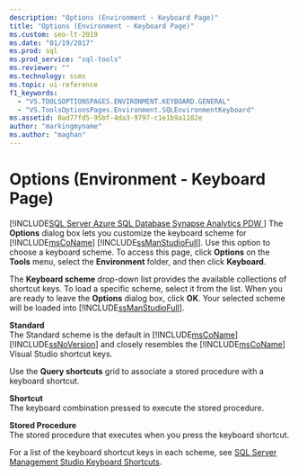 ```yaml
---
description: "Options (Environment - Keyboard Page)"
title: "Options (Environment - Keyboard Page)"
ms.custom: seo-lt-2019
ms.date: "01/19/2017"
ms.prod: sql
ms.prod_service: "sql-tools"
ms.reviewer: ""
ms.technology: ssms
ms.topic: ui-reference
f1_keywords: 
  - "VS.TOOLSOPTIONSPAGES.ENVIRONMENT.KEYBOARD.GENERAL"
  - "VS.ToolsOptionsPages.Environment.SQLEnvironmentKeyboard"
ms.assetid: 0ad77fd5-95bf-4da3-9797-c1e1b9a1102e
author: "markingmyname"
ms.author: "maghan"
---
```

# Options (Environment - Keyboard Page)
[!INCLUDE[SQL Server Azure SQL Database Synapse Analytics PDW ](../../includes/applies-to-version/sql-asdb-asdbmi-asa-pdw.md)]
The **Options** dialog box lets you customize the keyboard scheme for [!INCLUDE[msCoName](../../includes/msconame_md.md)] [!INCLUDE[ssManStudioFull](../../includes/ssmanstudiofull-md.md)]. Use this option to choose a keyboard scheme. To access this page, click **Options** on the **Tools** menu, select the **Environment** folder, and then click **Keyboard**.  
  
The **Keyboard scheme** drop-down list provides the available collections of shortcut keys. To load a specific scheme, select it from the list. When you are ready to leave the **Options** dialog box, click **OK**. Your selected scheme will be loaded into [!INCLUDE[ssManStudioFull](../../includes/ssmanstudiofull-md.md)].  
  
**Standard**  
The Standard scheme is the default in [!INCLUDE[msCoName](../../includes/msconame_md.md)] [!INCLUDE[ssNoVersion](../../includes/ssnoversion-md.md)] and closely resembles the [!INCLUDE[msCoName](../../includes/msconame_md.md)] Visual Studio shortcut keys.  
  
Use the **Query shortcuts** grid to associate a stored procedure with a keyboard shortcut.  
  
**Shortcut**  
The keyboard combination pressed to execute the stored procedure.  
  
**Stored Procedure**  
The stored procedure that executes when you press the keyboard shortcut.  
  
For a list of the keyboard shortcut keys in each scheme, see [SQL Server Management Studio Keyboard Shortcuts](../sql-server-management-studio-keyboard-shortcuts.md).  
  
